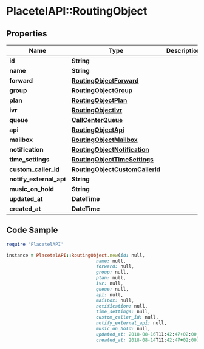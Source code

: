 # PlacetelAPI::RoutingObject

## Properties

Name | Type | Description | Notes
------------ | ------------- | ------------- | -------------
**id** | **String** |  | [optional] 
**name** | **String** |  | [optional] 
**forward** | [**RoutingObjectForward**](RoutingObjectForward.md) |  | [optional] 
**group** | [**RoutingObjectGroup**](RoutingObjectGroup.md) |  | [optional] 
**plan** | [**RoutingObjectPlan**](RoutingObjectPlan.md) |  | [optional] 
**ivr** | [**RoutingObjectIvr**](RoutingObjectIvr.md) |  | [optional] 
**queue** | [**CallCenterQueue**](CallCenterQueue.md) |  | [optional] 
**api** | [**RoutingObjectApi**](RoutingObjectApi.md) |  | [optional] 
**mailbox** | [**RoutingObjectMailbox**](RoutingObjectMailbox.md) |  | [optional] 
**notification** | [**RoutingObjectNotification**](RoutingObjectNotification.md) |  | [optional] 
**time_settings** | [**RoutingObjectTimeSettings**](RoutingObjectTimeSettings.md) |  | [optional] 
**custom_caller_id** | [**RoutingObjectCustomCallerId**](RoutingObjectCustomCallerId.md) |  | [optional] 
**notify_external_api** | **String** |  | [optional] 
**music_on_hold** | **String** |  | [optional] 
**updated_at** | **DateTime** |  | [optional] 
**created_at** | **DateTime** |  | [optional] 

## Code Sample

```ruby
require 'PlacetelAPI'

instance = PlacetelAPI::RoutingObject.new(id: null,
                                 name: null,
                                 forward: null,
                                 group: null,
                                 plan: null,
                                 ivr: null,
                                 queue: null,
                                 api: null,
                                 mailbox: null,
                                 notification: null,
                                 time_settings: null,
                                 custom_caller_id: null,
                                 notify_external_api: null,
                                 music_on_hold: null,
                                 updated_at: 2018-08-16T11:42:47+02:00,
                                 created_at: 2018-08-14T11:42:47+02:00)
```


